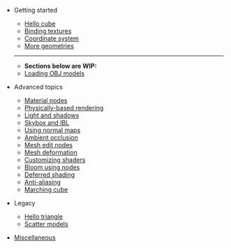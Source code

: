 - Getting started

  - [Hello cube](hello_cube.md)
  - [Binding textures](binding_textures.md)
  - [Coordinate system](coordinate_system.md)
  - [More geometries](more_geometries.md)
  ----
  - **Sections below are WIP:**
  - [Loading OBJ models](loading_obj_models.md)

- Advanced topics

  - [Material nodes](material_nodes.md)
  - [Physically-based rendering](physically_based_rendering.md)
  - [Light and shadows](light_and_shadows.md)
  - [Skybox and IBL](skybox_and_ibl.md)
  - [Using normal maps](using_normal_maps.md)
  - [Ambient occlusion](ambient_occlusion.md)
  - [Mesh edit nodes](mesh_edit_nodes.md)
  - [Mesh deformation](mesh_deformation.md)
  - [Customizing shaders](customizing_shaders.md)
  - [Bloom using nodes](bloom_using_nodes.md)
  - [Deferred shading](deferred_shading.md)
  - [Anti-aliasing](anti_aliasing.md)
  - [Marching cube](marching_cube.md)

- Legacy

  - [Hello triangle](hello_triangle.md)
  - [Scatter models](scatter_models.md)

- [Miscellaneous](miscellaneous.md)
